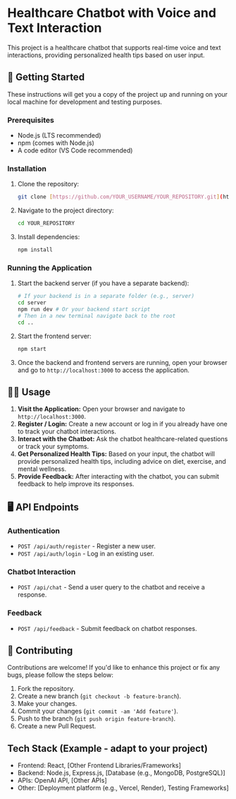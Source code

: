 
# Healthcare Chatbot with Voice and Text Interaction

This project is a healthcare chatbot that supports real-time voice and text interactions, providing personalized health tips based on user input.

## 🚀 Getting Started

These instructions will get you a copy of the project up and running on your local machine for development and testing purposes.

### Prerequisites

*   Node.js (LTS recommended)
*   npm (comes with Node.js)
*   A code editor (VS Code recommended)

### Installation

1.  Clone the repository:

    ```bash
    git clone [https://github.com/YOUR_USERNAME/YOUR_REPOSITORY.git](https://github.com/YOUR_USERNAME/YOUR_REPOSITORY.git)
    ```

2.  Navigate to the project directory:

    ```bash
    cd YOUR_REPOSITORY
    ```

3.  Install dependencies:

    ```bash
    npm install
    ```

### Running the Application

1. Start the backend server (if you have a separate backend):
    ```bash
    # If your backend is in a separate folder (e.g., server)
    cd server
    npm run dev # Or your backend start script
    # Then in a new terminal navigate back to the root
    cd ..
    ```

2.  Start the frontend server:

    ```bash
    npm start
    ```

3.  Once the backend and frontend servers are running, open your browser and go to `http://localhost:3000` to access the application.

## 🏃‍♂️ Usage

1.  **Visit the Application:** Open your browser and navigate to `http://localhost:3000`.
2.  **Register / Login:** Create a new account or log in if you already have one to track your chatbot interactions.
3.  **Interact with the Chatbot:** Ask the chatbot healthcare-related questions or track your symptoms.
4.  **Get Personalized Health Tips:** Based on your input, the chatbot will provide personalized health tips, including advice on diet, exercise, and mental wellness.
5.  **Provide Feedback:** After interacting with the chatbot, you can submit feedback to help improve its responses.

## 🖥️ API Endpoints

### Authentication

*   `POST /api/auth/register` - Register a new user.
*   `POST /api/auth/login` - Log in an existing user.

### Chatbot Interaction

*   `POST /api/chat` - Send a user query to the chatbot and receive a response.

### Feedback

*   `POST /api/feedback` - Submit feedback on chatbot responses.

## 🤝 Contributing

Contributions are welcome! If you'd like to enhance this project or fix any bugs, please follow the steps below:

1.  Fork the repository.
2.  Create a new branch (`git checkout -b feature-branch`).
3.  Make your changes.
4.  Commit your changes (`git commit -am 'Add feature'`).
5.  Push to the branch (`git push origin feature-branch`).
6.  Create a new Pull Request.

## Tech Stack (Example - adapt to your project)

*   Frontend: React, [Other Frontend Libraries/Frameworks]
*   Backend: Node.js, Express.js, [Database (e.g., MongoDB, PostgreSQL)]
*   APIs: OpenAI API, [Other APIs]
*   Other: [Deployment platform (e.g., Vercel, Render), Testing Frameworks]
